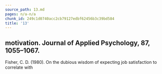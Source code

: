 ```yaml
---
source_path: 13.md
pages: n/a-n/a
chunk_id: 249c1d0740acc2cb79127edbf62456b3c39bd584
title: '13'
---
```

## motivation. Journal of Applied Psychology, 87, 1055–1067.

Fisher, C. D. (1980). On the dubious wisdom of expecting job satisfaction to correlate with

